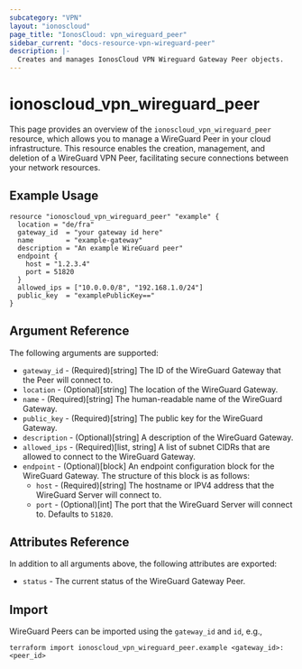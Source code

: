 ```yaml
---
subcategory: "VPN"
layout: "ionoscloud"
page_title: "IonosCloud: vpn_wireguard_peer"
sidebar_current: "docs-resource-vpn-wireguard-peer"
description: |-
  Creates and manages IonosCloud VPN Wireguard Gateway Peer objects.
---
```


# ionoscloud_vpn_wireguard_peer

This page provides an overview of the `ionoscloud_vpn_wireguard_peer` resource, which allows you to manage a WireGuard Peer in your cloud infrastructure. 
This resource enables the creation, management, and deletion of a WireGuard VPN Peer, facilitating secure connections between your network resources.

## Example Usage

```hcl
resource "ionoscloud_vpn_wireguard_peer" "example" {
  location = "de/fra"
  gateway_id  = "your gateway id here"
  name        = "example-gateway"
  description = "An example WireGuard peer"
  endpoint {
    host = "1.2.3.4"
    port = 51820
  }
  allowed_ips = ["10.0.0.0/8", "192.168.1.0/24"]
  public_key  = "examplePublicKey=="
}
```

## Argument Reference

The following arguments are supported:

- `gateway_id` - (Required)[string] The ID of the WireGuard Gateway that the Peer will connect to.
- `location` - (Optional)[string] The location of the WireGuard Gateway. 
- `name` - (Required)[string] The human-readable name of the WireGuard Gateway.
- `public_key` - (Required)[string] The public key for the WireGuard Gateway.
- `description` - (Optional)[string] A description of the WireGuard Gateway.
- `allowed_ips` - (Required)[list, string] A list of subnet CIDRs that are allowed to connect to the WireGuard Gateway.
- `endpoint` - (Optional)[block] An endpoint configuration block for the WireGuard Gateway. The structure of this block is as follows:
  - `host` - (Required)[string] The hostname or IPV4 address that the WireGuard Server will connect to.
  - `port` - (Optional)[int] The port that the WireGuard Server will connect to. Defaults to `51820`.

## Attributes Reference

In addition to all arguments above, the following attributes are exported:

- `status` - The current status of the WireGuard Gateway Peer.

## Import

WireGuard Peers can be imported using the `gateway_id` and `id`, e.g.,

```shell
terraform import ionoscloud_vpn_wireguard_peer.example <gateway_id>:<peer_id>
```